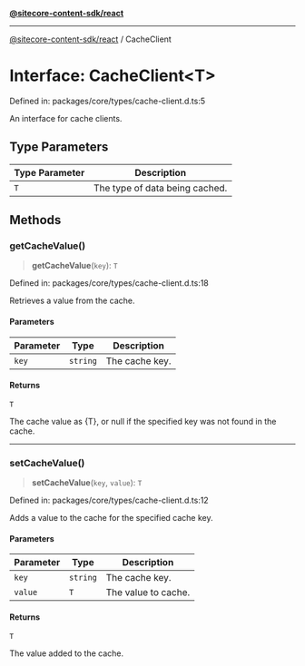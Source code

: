 [**@sitecore-content-sdk/react**](../README.md)

***

[@sitecore-content-sdk/react](../README.md) / CacheClient

# Interface: CacheClient\<T\>

Defined in: packages/core/types/cache-client.d.ts:5

An interface for cache clients.

## Type Parameters

| Type Parameter | Description |
| ------ | ------ |
| `T` | The type of data being cached. |

## Methods

### getCacheValue()

> **getCacheValue**(`key`): `T`

Defined in: packages/core/types/cache-client.d.ts:18

Retrieves a value from the cache.

#### Parameters

| Parameter | Type | Description |
| ------ | ------ | ------ |
| `key` | `string` | The cache key. |

#### Returns

`T`

The cache value as {T}, or null if the specified key was not found in the cache.

***

### setCacheValue()

> **setCacheValue**(`key`, `value`): `T`

Defined in: packages/core/types/cache-client.d.ts:12

Adds a value to the cache for the specified cache key.

#### Parameters

| Parameter | Type | Description |
| ------ | ------ | ------ |
| `key` | `string` | The cache key. |
| `value` | `T` | The value to cache. |

#### Returns

`T`

The value added to the cache.
